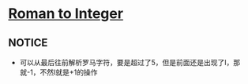 # [Roman to Integer](https://leetcode.com/problems/roman-to-integer/description/)

## NOTICE
 - 可以从最后往前解析罗马字符，要是超过了5，但是前面还是出现了I，那就-1，不然I就是+1的操作
